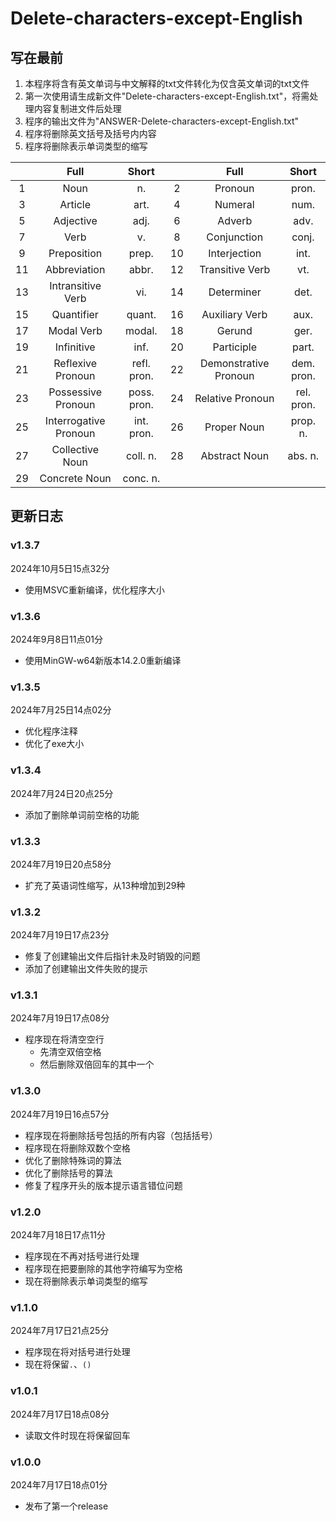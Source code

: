 # Delete-characters-except-English

## 写在最前

1. 本程序将含有英文单词与中文解释的txt文件转化为仅含英文单词的txt文件
2. 第一次使用请生成新文件"Delete-characters-except-English.txt"，将需处理内容复制进文件后处理
3. 程序的输出文件为"ANSWER-Delete-characters-except-English.txt"
4. 程序将删除英文括号及括号内内容
5. 程序将删除表示单词类型的缩写

|       |         Full          |    Short    |       |         Full          |   Short    |
| :---: | :-------------------: | :---------: | :---: | :-------------------: | :--------: |
|   1   |         Noun          |     n.      |   2   |        Pronoun        |   pron.    |
|   3   |        Article        |    art.     |   4   |        Numeral        |    num.    |
|   5   |       Adjective       |    adj.     |   6   |        Adverb         |    adv.    |
|   7   |         Verb          |     v.      |   8   |      Conjunction      |   conj.    |
|   9   |      Preposition      |    prep.    |  10   |     Interjection      |    int.    |
|  11   |     Abbreviation      |    abbr.    |  12   |    Transitive Verb    |    vt.     |
|  13   |   Intransitive Verb   |     vi.     |  14   |      Determiner       |    det.    |
|  15   |      Quantifier       |   quant.    |  16   |    Auxiliary Verb     |    aux.    |
|  17   |      Modal Verb       |   modal.    |  18   |        Gerund         |    ger.    |
|  19   |      Infinitive       |    inf.     |  20   |      Participle       |   part.    |
|  21   |   Reflexive Pronoun   | refl. pron. |  22   | Demonstrative Pronoun | dem. pron. |
|  23   |  Possessive Pronoun   | poss. pron. |  24   |   Relative Pronoun    | rel. pron. |
|  25   | Interrogative Pronoun | int. pron.  |  26   |      Proper Noun      |  prop. n.  |
|  27   |    Collective Noun    |  coll. n.   |  28   |     Abstract Noun     |  abs. n.   |
|  29   |     Concrete Noun     |  conc. n.   |       |                       |            |

## 更新日志

### v1.3.7

2024年10月5日15点32分

- 使用MSVC重新编译，优化程序大小

### v1.3.6

2024年9月8日11点01分

- 使用MinGW-w64新版本14.2.0重新编译

### v1.3.5

2024年7月25日14点02分

- 优化程序注释
- 优化了exe大小

### v1.3.4

2024年7月24日20点25分

- 添加了删除单词前空格的功能

### v1.3.3

2024年7月19日20点58分

- 扩充了英语词性缩写，从13种增加到29种

### v1.3.2

2024年7月19日17点23分

- 修复了创建输出文件后指针未及时销毁的问题
- 添加了创建输出文件失败的提示

### v1.3.1

2024年7月19日17点08分

- 程序现在将清空空行
  - 先清空双倍空格
  - 然后删除双倍回车的其中一个

### v1.3.0

2024年7月19日16点57分

- 程序现在将删除括号包括的所有内容（包括括号）
- 程序现在将删除双数个空格
- 优化了删除特殊词的算法
- 优化了删除括号的算法
- 修复了程序开头的版本提示语言错位问题

### v1.2.0

2024年7月18日17点11分

- 程序现在不再对括号进行处理
- 程序现在把要删除的其他字符编写为空格
- 现在将删除表示单词类型的缩写

### v1.1.0

2024年7月17日21点25分

- 程序现在将对括号进行处理
- 现在将保留```.```、```()```

### v1.0.1

2024年7月17日18点08分

- 读取文件时现在将保留回车

### v1.0.0

2024年7月17日18点01分

- 发布了第一个release
